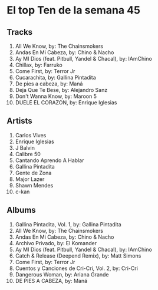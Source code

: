 # El top Ten de la semana 45

## Tracks
1. All We Know, by: The Chainsmokers
1. Andas En Mi Cabeza, by: Chino & Nacho
1. Ay MI Dios (feat. Pitbull, Yandel & Chacal), by: IAmChino
1. Chillax, by: Farruko
1. Come First, by: Terror Jr
1. Cucarachita, by: Gallina Pintadita
1. De pies a cabeza, by: Maná
1. Deja Que Te Bese, by: Alejandro Sanz
1. Don't Wanna Know, by: Maroon 5
1. DUELE EL CORAZON, by: Enrique Iglesias

## Artists
1. Carlos Vives
1. Enrique Iglesias
1. J Balvin
1. Calibre 50
1. Cantando Aprendo A Hablar
1. Gallina Pintadita
1. Gente de Zona
1. Major Lazer
1. Shawn Mendes
1. c-kan

## Albums
1. Gallina Pintadita, Vol. 1, by: Gallina Pintadita
1. All We Know, by: The Chainsmokers
1. Andas En Mi Cabeza, by: Chino & Nacho
1. Archivo Privado, by: El Komander
1. Ay MI Dios (feat. Pitbull, Yandel & Chacal), by: IAmChino
1. Catch & Release (Deepend Remix), by: Matt Simons
1. Come First, by: Terror Jr
1. Cuentos y Canciones de Cri-Cri, Vol. 2, by: Cri-Cri
1. Dangerous Woman, by: Ariana Grande
1. DE PIES A CABEZA, by: Maná
